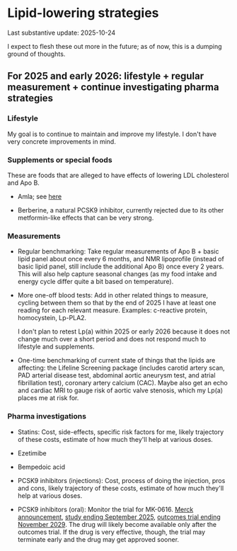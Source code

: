 # Lipid-lowering strategies

Last substantive update: 2025-10-24

I expect to flesh these out more in the future; as of now, this is a
dumping ground of thoughts.

## For 2025 and early 2026: lifestyle + regular measurement + continue investigating pharma strategies

### Lifestyle

My goal is to continue to maintain and improve my lifestyle. I don't
have very concrete improvements in mind.

### Supplements or special foods

These are foods that are alleged to have effects of lowering LDL cholesterol and Apo B.

* Amla; see [here](../events/2025/2025-09-29-amla-purchase.md)

* Berberine, a natural PCSK9 inhibitor, currently rejected due to its
  other metformin-like effects that can be very strong.

### Measurements

* Regular benchmarking: Take regular measurements of Apo B + basic
  lipid panel about once every 6 months, and NMR lipoprofile (instead
  of basic lipid panel, still include the additional Apo B) once every
  2 years. This will also help capture seasonal changes (as my food
  intake and energy cycle differ quite a bit based on temperature).

* More one-off blood tests: Add in other related things to measure,
  cycling between them so that by the end of 2025 I have at least one
  reading for each relevant measure. Examples: c-reactive protein,
  homocystein, Lp-PLA2.

  I don't plan to retest Lp(a) within 2025 or early 2026 because it
  does not change much over a short period and does not respond much
  to lifestyle and supplements.

* One-time benchmarking of current state of things that the lipids are
  affecting: the Lifeline Screening package (includes carotid artery
  scan, PAD arterial disease test, abdominal aortic aneurysm test, and
  atrial fibrillation test), coronary artery calcium (CAC). Maybe also
  get an echo and cardiac MRI to gauge risk of aortic valve stenosis,
  which my Lp(a) places me at risk for.

### Pharma investigations

* Statins: Cost, side-effects, specific risk factors for me, likely
  trajectory of these costs, estimate of how much they'll help at
  various doses.

* Ezetimibe

* Bempedoic acid

* PCSK9 inhibitors (injections): Cost, process of doing the injection,
  pros and cons, likely trajectory of these costs, estimate of how
  much they'll help at various doses.

* PCSK9 inhibitors (oral): Monitor the trial for MK-0616. [Merck
  announcement](https://www.merck.com/news/merck-initiates-phase-3-clinical-program-for-oral-pcsk9-inhibitor-candidate-mk-0616/),
  [study ending September
  2025](https://clinicaltrials.gov/study/NCT05952869?id=NCT05952869&rank=1),
  [outcomes trial ending November
  2029](https://www.clinicaltrials.gov/study/NCT06008756?term=mk0616&checkSpell=false&rank=3). The
  drug will likely become available only after the outcomes trial. If
  the drug is very effective, though, the trial may terminate early
  and the drug may get approved sooner.
